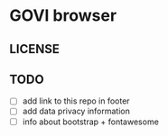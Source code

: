 # GOVI browser

## LICENSE

## TODO

* [ ] add link to this repo in footer
* [ ] add data privacy information
* [ ] info about bootstrap + fontawesome
